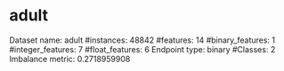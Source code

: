 # adult
Dataset name: adult
#instances: 48842
#features: 14
  #binary_features: 1
  #integer_features: 7
  #float_features: 6
Endpoint type: binary
#Classes: 2
Imbalance metric: 0.2718959908

